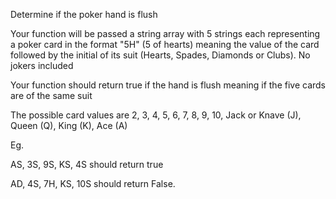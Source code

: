 Determine if the poker hand is flush

Your function will be passed a string array with 5 strings each representing a poker card in the format "5H" (5 of hearts) meaning the value of the card followed by the initial of its suit (Hearts, Spades, Diamonds or Clubs). No jokers included

Your function should return true if the hand is flush meaning if the five cards are of the same suit

The possible card values are 2, 3, 4, 5, 6, 7, 8, 9, 10, Jack or Knave (J), Queen (Q), King (K), Ace (A)

Eg.

AS, 3S, 9S, KS, 4S  should return true

AD, 4S, 7H, KS, 10S  should return False.